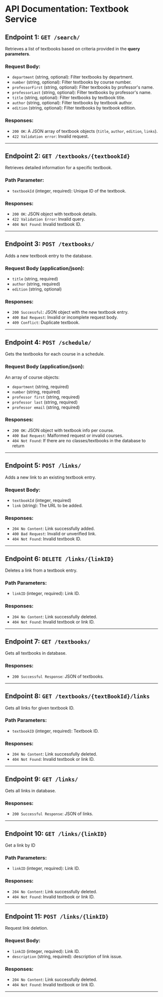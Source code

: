 # API Documentation: Textbook Service

## Endpoint 1: `GET /search/`
Retrieves a list of textbooks based on criteria provided in the **query parameters**.

### Request Body:
- `department` (string, optional): Filter textbooks by department.
- `number` (string, optional): Filter textbooks by course number.
- `professorFirst` (string, optional): Filter textbooks by professor's name.
- `professorLast` (string, optional): Filter textbooks by professor's name.
- `title` (string, optional): Filter textbooks by textbook title.
- `author` (string, optional): Filter textbooks by textbook author.
- `edition` (string, optional): Filter textbooks by textbook edition.

### Responses:
- `200 OK`: A JSON array of textbook objects (`title`, `author`, `edition`, `links`).
- `422 Validation error`: Invalid request.
---

## Endpoint 2: `GET /textbooks/{textbookId}`
Retrieves detailed information for a specific textbook.

### Path Parameter:
- `textbookId` (integer, required): Unique ID of the textbook.

### Responses:
- `200 OK`: JSON object with textbook details.
- `422 Validation Error`: Invalid query.
- `404 Not Found`: Invalid textbook ID.

---

## Endpoint 3: `POST /textbooks/`
Adds a new textbook entry to the database.

### Request Body (application/json):
- `title` (string, required)
- `author` (string, required)
- `edition` (string, optional)

### Responses:
- `200 Successful`: JSON object with the new textbook entry.
- `400 Bad Request`: Invalid or incomplete request body.
- `409 Conflict`: Duplicate textbook.

---

## Endpoint 4: `POST /schedule/`
Gets the textbooks for each course in a schedule.

### Request Body (application/json):
An array of course objects:
- `department` (string, required)
- `number` (string, required)
- `professor first` (string, required)
- `professor last` (string, required)
- `professor email` (string, required)

### Responses:
- `200 OK`: JSON object with textbook info per course.
- `400 Bad Request`: Malformed request or invalid courses.
- `404 Not Found`: If there are no classes/textbooks in the database to return

---

## Endpoint 5: `POST /links/`
Adds a new link to an existing textbook entry.

### Request Body:
- `textbookId` (integer, required)
- `link` (string): The URL to be added.

### Responses:
- `204 No Content`: Link successfully added.
- `400 Bad Request`: Invalid or unverified link.
- `404 Not Found`: Invalid textbook ID.

---

## Endpoint 6: `DELETE /links/{linkID}`
Deletes a link from a textbook entry.

### Path Parameters:
- `linkID` (integer, required): Link ID.

### Responses:
- `204 No Content`: Link successfully deleted.
- `404 Not Found`: Invalid textbook or link ID.

---

## Endpoint 7: `GET /textbooks/`
Gets all textbooks in database.

### Responses:
- `200 Successful Response`: JSON of textbooks.

---

## Endpoint 8: `GET /textbooks/{textBookId}/links`
Gets all links for given textbook ID.

### Path Parameters:
- `textbookID` (integer, required): Textbook ID.

### Responses:
- `204 No Content`: Link successfully deleted.
- `404 Not Found`: Invalid textbook or link ID.

---

## Endpoint 9: `GET /links/`
Gets all links in database.

### Responses:
- `200 Successful Response`: JSON of links.

---

## Endpoint 10: `GET /links/{linkID}`
Get a link by ID

### Path Parameters:
- `linkID` (integer, required): Link ID.

### Responses:
- `204 No Content`: Link successfully deleted.
- `404 Not Found`: Invalid textbook or link ID.

---

## Endpoint 11: `POST /links/{linkID}`
Request link deletion.

### Request Body:
- `linkID` (integer, required): Link ID.
- `description` (string, required): description of link issue.

### Responses:
- `204 No Content`: Link successfully deleted.
- `404 Not Found`: Invalid textbook or link ID.

---
